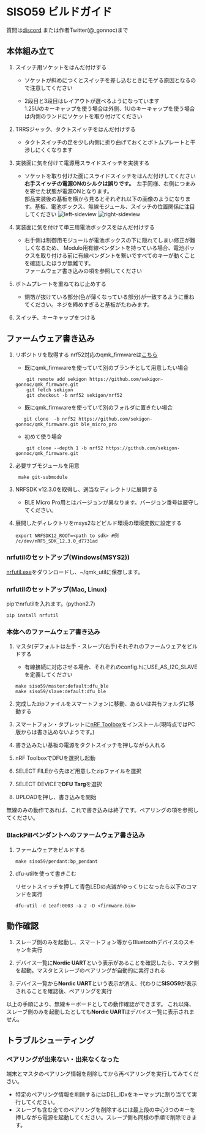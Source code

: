 # SISO59 ビルドガイド
質問は[discord](https://discordapp.com/invite/zXCss8T) または作者Twitter(@_gonnoc)まで
## 本体組み立て

1. スイッチ用ソケットをはんだ付けする

	* ソケットが斜めにつくとスイッチを差し込むときにモゲる原因となるので注意してください
	
	* 2段目と3段目はレイアウトが選べるようになっています  
    	1.25Uのキーキャップを使う場合は外側、1Uのキーキャップを使う場合は内側のランドにソケットを取り付けてください

1. TRRSジャック、タクトスイッチをはんだ付けする

	* タクトスイッチの足を少し内側に折り曲げておくとボトムプレートと干渉しにくくなります
	
1. 実装面に気を付けて電源用スライドスイッチを実装する

	* ソケットを取り付けた面にスライドスイッチをはんだ付けしてください  
	   **右手スイッチの電源ONのシルクは誤りです。**　左手同様、右側につまみを寄せた状態が電源ONとなります。  
	  部品実装後の基板を横から見るとそれぞれ以下の画像のようになります。基板、電池ボックス、無線モジュール、スイッチの位置関係に注目してください
	![left-sideview](https://user-images.githubusercontent.com/43873124/57151078-0212e880-6e0b-11e9-9f34-f6d1cccb6be3.JPG)
	![right-sideview](https://user-images.githubusercontent.com/43873124/57151082-03dcac00-6e0b-11e9-9073-9f292519eb02.JPG)
	
1. 実装面に気を付けて単三用電池ボックスをはんだ付けする

	* 右手側は制御用モジュールが電池ボックスの下に隠れてしまい修正が難しくなるため、
	Modulo用有線ペンダントを持っている場合、電池ボックスを取り付ける前に有線ペンダントを繋いですべてのキーが動くことを確認したほうが無難です。  
	ファームウェア書き込みの項を参照してください
	
1. ボトムプレートを重ねてねじ止めする
	
	* 銅箔が抜けている部分(色が薄くなっている部分)が一致するように重ねてください。ネジを締めすぎると基板がたわみます。

1. スイッチ、キーキャップをつける

## ファームウェア書き込み

1. リポジトリを取得する
  nrf52対応のqmk_firmwareは[こちら](https://github.com/sekigon-gonnoc/qmk_firmware/tree/nrf52)

	- 既にqmk_firmwareを使っていて別のブランチとして用意したい場合
	```
        git remote add sekigon https://github.com/sekigon-gonnoc/qmk_firmware.git
        git fetch sekigon
        git checkout -b nrf52 sekigon/nrf52
	```
	
	- 既にqmk_firmwareを使っていて別のフォルダに置きたい場合
	  
	 ```
		git clone  -b nrf52 https://github.com/sekigon-gonnoc/qmk_firmware.git ble_micro_pro
	 ```
	  
	- 初めて使う場合
	
	```
        git clone --depth 1 -b nrf52 https://github.com/sekigon-gonnoc/qmk_firmware.git
	```

1. 必要サブモジュールを用意

		make git-submodule

1. NRFSDK v12.3.0を取得し、適当なディレクトリに展開する

	* BLE Micro Pro用とはバージョンが異なります。バージョン番号は厳守してください。

1. 展開したディレクトリをmsys2などビルド環境の環境変数に設定する

    ```
    export NRFSDK12_ROOT=<path to sdk> #例 /c/dev/nRF5_SDK_12.3.0_d7731ad
    ```    
    
### nrfutilのセットアップ(Windows(MSYS2))
[nrfutil.exe](https://github.com/NordicSemiconductor/pc-nrfutil/releases)をダウンロードし、~/qmk_utilに保存します。

### nrfutilのセットアップ(Mac, Linux)
pipでnrfutilを入れます。(python2.7)

```
pip install nrfutil
```

### 本体へのファームウェア書き込み
1. マスタ(デフォルトは左手・スレーブ(右手)それぞれのファームウェアをビルドする

	 - 有線接続に対応させる場合、それぞれのconfig.hにUSE_AS_I2C_SLAVEを定義してください

    ```
    make siso59/master:default:dfu_ble
    make siso59/slave:default:dfu_ble
    ```

1. 完成したzipファイルをスマートフォンに移動、あるいは共有フォルダに移動する

1. スマートフォン・タブレットに[nRF Toolbox](https://play.google.com/store/apps/details?id=no.nordicsemi.android.nrftoolbox&hl=ja)をインストール(現時点ではPC版からは書き込めないようです。)

1. 書き込みたい基板の電源をタクトスイッチを押しながら入れる

1. nRF ToolboxでDFUを選択し起動

1. SELECT FILEから先ほど用意したzipファイルを選択

1. SELECT DEVICEで**DFU Targ**を選択

1. UPLOADを押し、書き込みを開始

無線のみの動作であれば、これで書き込みは終了です。ペアリングの項を参照してください。

### BlackPillペンダントへのファームウェア書き込み

1. ファームウェアをビルドする

    ```
    make siso59/pendant:bp_pendant
    ```

1. dfu-utilを使って書きこむ

	  リセットスイッチを押して青色LEDの点滅がゆっくりになったら以下のコマンドを実行

    ```
    dfu-util -d 1eaf:0003 -a 2 -D <firmware.bin>
    ```


## 動作確認

1. スレーブ側のみを起動し、スマートフォン等からBluetoothデバイスのスキャンを実行

1. デバイス一覧に**Nordic UART**という表示があることを確認したら、マスタ側を起動。マスタとスレーブのペアリングが自動的に実行される

1. デバイス一覧から**Nordic UART**という表示が消え、代わりに**SISO59**が表示されることを確認後、ペアリングを実行

以上の手順により、無線キーボードとしての動作確認ができます。
これ以降、スレーブ側のみを起動したとしても**Nordic UART**はデバイス一覧に表示されません。

## トラブルシューティング
### ペアリングが出来ない・出来なくなった

端末とマスタのペアリング情報を削除してから再ペアリングを実行してみてください。
 - 特定のペアリング情報を削除するにはDEL_IDxをキーマップに割り当てて実行してください。
 - スレーブも含む全てのペアリングを削除するには最上段の中心3つのキーを押しながら電源を起動してください。スレーブ側も同様の手順で削除できます。

